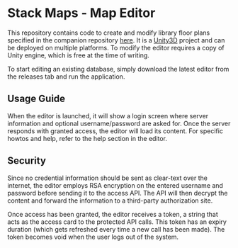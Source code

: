# Stack Maps - Map Editor
This repository contains code to create and modify library floor plans specified in the companion repository [here](https://github.com/stack-maps/server). It is a [Unity3D](https://unity3d.com) project and can be deployed on multiple platforms. To modify the editor requires a copy of Unity engine, which is free at the time of writing.

To start editing an existing database, simply download the latest editor from the releases tab and run the application.

## Usage Guide
When the editor is launched, it will show a login screen where server information and optional username/password are asked for. Once the server responds with granted access, the editor will load its content. For specific howtos and help, refer to the help section in the editor.

## Security
Since no credential information should be sent as clear-text over the internet, the editor employs RSA encryption on the entered username and password before sending it to the access API. The API will then decrypt the content and forward the information to a third-party authorization site.

Once access has been granted, the editor receives a token, a string that acts as the access card to the protected API calls. This token has an expiry duration (which gets refreshed every time a new call has been made). The token becomes void when the user logs out of the system.
